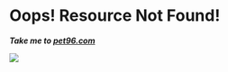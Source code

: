 # Oops! Resource Not Found!

<i><b>Take me to [pet96.com](https://www.pet96.com)</b></i>

[<img src="https://www.pet96.com/wp-content/uploads/2018/02/pet96-main-logo.png"/>](https://www.pet96.com)
